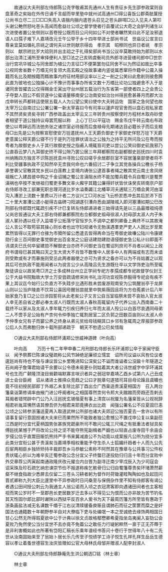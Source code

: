 <!-- { "loadSidebar": true } -->
　　故通议大夫刑部左侍郎陈公尧字敬甫其先通州人生有贵征乡先生邵参政棠则自盘革奇之矣始在外传日诵千言龆而举里塾中就州试高通州□得公喜饭公郡斋胠箧授公尚书立尽二三□□□失高入语捆内捆内遣苍头召见之苍头辟咡□公入见夫人第叩头谢公艴然怒叱苍头高闻而愈益壮公顷之督学使者行县覆试公大奇之会胪列诸生以次进使者置公坐侧则以首卷授公既而目公问何如公不对使者冁然笑曰此不足汝邪退语人曰孺子难下人嘉靖改元壬午公举于乡十四年举进士部尚书试　世庙议公宣言曰尊亲宜莫如循礼宗祧之谓何夫以世则献宗得齿　孝宗其　昭穆同也异日者祧　孝宗则以　献宗祔比岁大祫则并出主祫之于礼得矣部尚书当公议卒莫敢持始为郎则以水部出治清江浦所至审择便利人至□法之己亥转虞衡司员外郎寻进营缮司郎中□世宗治行宫巩华城公与同舍郎为植公力言征□不便第罢勿征同舍不以为然征如故比卒事公视同舍省数十万缗无何复领大高玄殿之役故事诸内竖徒属悉窜将作籍中公晨入操籍而名比及期按籍而糈故事内府征材用部议率以三之一削之公笑曰此愈削则彼愈腾此直为彼地也公独操心计不豫计而事事办所省又数十万缗比论功公独避舍不入于是诸同舍皆擢去公仅得赐金壬寅出守台州居五载治行为东省第一部使者四上之会贵公子夺婺人田公不假贷遂中公蜚语量移南安公治南安如治台州得民愈甚朞月而郡大治戊申转长芦都转运使居五载人人为公望公笑曰使中大夫转运佐　国家之急何望也故太宰万公自南过公公署公署一新太宰喜曰今有司率以蘧庐视官舍而以盘石视私家君不其然贤矣贤矣寻转广西参政盖出太宰云又三年转贵州按察使时方程材木取舟砂使者相望于道公独持议毋罢荒服以称　上心丁巳以平寇功　赐金币戊午转云南右布政使公以粤踔远而法弛务张之诸宗室必待报而后食禄母先期诸达目必籍长子而后支粮母□出先是公为按察宣慰使安万铨遣抚州人王天爵负御史于家御史佯怒万铨下天爵吏意属公释天爵公寝不行于是列万铨罪状请治之公独为之持平无所问及公在粤而按粤者为故御史乡人于其行故御史授之指甫入境辄笞司吏以尝公公笑曰御史矶我邪乃公直吞云梦八九耳御史终不得公隙乃罢公居三年拜都察院右副都御史廵抚四川时袁州纳贿四方独言不识陈廵抚袁州寻败公叹曰嗟乎余居郡巨室不容居藩臬部使者将不利比受疆事执政不见知然卒无柰我何命也六番招讨二子争立其党各操兵公檄长子杨承誉袭父官散其党乡民以白莲教上变境内诪张公逮首事者绳之散其党云南土舍凤继祖叛亡入建昌彼中购之千金诏捕之蜀公言滇阻水终不能加蜀兵籍令兵自蜀兴是蜀贾滇祸也卒按不发继祖归蜀吏多舞文率火廨宇其籍公廉得奸状皆伏诛癸亥转南京户部右侍郎寻改工部兼宪职总理河道比岁水溢奏蠲江北椿草河夫逋赋三万缗会黄河由溜沟入漕淤上流数十里费以万计者二方议兴工□河水出飞云桥淤悉冲去其后淤沛下百二十里大害漕公遣小艇得古庙碑刁阳湖遂引漕舟悉由湖陵城入即河塞漕如期公巳改刑部右侍郎既代辄疏引疾不计巳复转左侍郎递进者三始得请先是以三品最赠祖纯德父尚忠皆通议大夫工部右侍郎兼都察院右佥都御史祖母徐淑人封母邵太淑人内子朱淑人冢孙遇以任子入监嗟乎公拓落守官恒岁久不调卒之都列卿备上典终不以其故淹公人言公不取苟容其操心则长者也出守妇视诸令无勃溪遇羣吏严吏人人困比岁至累累然皆得以无罪行仓掾为市猾所留公悉遣去皆得再命当在粤御史故嗛公陆川令康建勋行金三百间御史事觉御史出百金发之公庭诘建勋建勋语侵御史急公私计曰即面不讳谓夫巳氏何卒留建勋不解御史台亦终不问御史当在蜀诏列庶司不肖者以闻公上政府书谓母巳甚其略曰天之生大贤大不肖皆不数惟中人居多中人有两端或有志而未谙则受欺或有才而暴施则受忌此两者器使之亦可为贤求之备亦可以为不肖姑置之以观其后可也执政不能用闻者以为谠言公少从高陵吕先生游既仕卒以文学饰吏治所至辄聚徒讲业以故吴粤□济之士多成林台州立正学祠专祀方孝孺成都专祀故督学仪封王公于大益书院黜故大学士万安尝疏请修宋尚书礼治河功宜视陈恭毅得专祀会有疾不果上其议迄今始行公负直方不失跬步比遇形胜未尝废游观南安为公筑醒翁亭于龙屏山则以公当庐陵直不饮耳公喜因号醒翁尝就里中筑紫薇园且将为方伯菟裘计后八年始家食乃复□之公日涉园誓将从此老矣公子又言公自当室临祭未尝不哀始入官太淑人幸无恙自省之郡必奉太淑人行既而太淑人春秋高辄留内子代养公出入西南垂二十载终不以家从及太淑人季年辄力引疾归养归七年而太淑人殁公以白首尽哀遇同母弟二人不啻手足公始有产柰何令仲季独亡辄割居室二区负郭之田数百亩则以太淑人命予仲季女兄有子而窭公养之终身从弟元贫给母钱糊其口乡邻有急辄周之厚报邵参政公后人久而弗勌归休十载所部递疏于　朝天不愸遗公巳矣惜哉 

　　○通议大夫刑部右侍郎环浦郑公世威神道碑（叶向高） 

　　叶向高 
　　万历十有二年甲申春二月刑部右侍郎长乐环浦郑公卒于家闽守臣以　闻予祭葬巳陈谏议璧疏称公风节踔绝足廉顽立懦宜　诏所司议谥以风有位议者逡廵尚有待也不佞与谏议皆公乡里晚进知公深矣公不谥而谁谥者公没踰十年隧道之石尚阙子詹簿君始请干余要以公令德未易更仆则姑着其大者公讳世威字中孚环浦其号也生而广颡隆顶浚目耸颧端默寡言咲识者异之弱冠举嘉靖乙酉乡试第六人己丑成进士会台臣阙　诏从诸进士推择众竞趋之公曰才脱章句遂猎司耳目母论躁且虞矌也竟不往初授民部郎丁外艰乙未复除比部丁酉出佥广西臬适贵溪夏相国方　召入两台籓臬诣第修谒率由掖门进公呼阍者叱之相国尊然柰何令邦大夫蹜蹜而旁趋还吾剌去耳阍者错愕辟中门公乃入汪廵抚玄锡偕夏有事上清宫以祝厘为名藩臬皆从公视祝辞相君祈胤耳怫然语其僚吾侪为相君来耶竟拂衣出比疏　闻强公署名公不应夏固巳恚公顷之公转参浙藩适夏再入取道武林公所部也诸大夫郊迎公独否夏去一舍许以有所请事复留行意固觊诸大夫来巳而果然所不能致者独公愈憾公不置戊申公复以臬副莅江西是时分宜代夏柄国势张甚族党虣豪所司不敢问公辄三尺绳之有抵重法者狱具矣傅廵抚某憾于严将改论公持之坚不能夺熊宪副楫者严姻也以轻直占废寺田千余亩会岁侵公估乎直鬻田赈饥熊持严手书来冀减直公不为动竟以成案报凡公所为挠分宜多此类分宜衔公甚于贵溪矣当嘉靖季相权重能予夺生杀人士狐媚纤趋者十人而九公先后宦两相臣乡独矫矫持丰裁即吾乡马恭敏公素称不阿然其在豫章与公共事习公忤权贵状辄心折以为难辛亥迁蜀参政公念分宜父子终螫巳遂投劾归归且十年而分宜败中外交章荐公丙寅起南通政隆庆改元擢佥内台晋为副寻迁南少宰戊辰入为少司寇会　诏采珠及珍石疏乞纳忠谏崇节俭不报遂称疾乞骸骨归公归自蜀籓尊贵矣环琽萧然薪粲不继食指故少悉屏去仅留二三苍头习耕者躬为督作时荷锄灌畦陶陶如也及起田问晋贰卿称九列大臣比邃里中不异参政时日问桑至与保佣杂作里不知有侍郎客有谒公者遇公田间授公刺云为我通主人翁公诺而入顷之衣冠肃客即向遇诸田间者也主客相视而笑公岁时不一至郡邑长吏居数岁迁去多以不得见公为恨而公亦非故为苦节钓名其天性固尔郎比部时谳陜以西狱平反百余人爰书为天下最周历籓方所至皆有惠政于浙条画盐法减无名课数千缗于江右议清赎锾备庾赈且谓肺石而征之筐篚而糜之是奸国法也通籍数十年朝野参半自对大僚临下吏与处编氓一本之至诚绝去缘饰两相国日甘心公然无所得瑕夏欲中公于计典以徐文贞故格鄢懋卿希夏指坐岛夷阑入妄劾公会夏败乃免然使公当分宜世不去亦竟不免葢公之敢任力行禔躬粹然一禀于正无芥蔕于是非利害概如此也所著有岱阳汇稿长乐乘年谱经书答问十卷行于世得年八十有二先世从汝南固始来至了翁始卜居长乐几传至子悦绩学工诗子悦生孔祥孔祥生岳岳生德容以孝让着蚤世德容生汝庆皆赠如公官大母林氏母邹并赠淑人配李封淑人 

　　○通议大夫刑部左侍郎静庵先生洪公朝选□铭（林士章） 

　　林士章 
